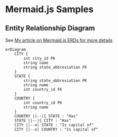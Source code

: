 # Mermaid.js Samples

## Entity Relationship Diagram

See [My article on Mermaid.js ERDs for more details](https://newdevsguide.com/2023/04/08/creating-erds-with-mermaid/)

``` mermaid
erDiagram
    CITY {
        int city_id PK
        string name
        string state_abbreviation FK
    }
    STATE {
        string state_abbreviation PK
        string name
        int country_id FK
    }
    COUNTRY {
        int country_id PK
        string name
    }
    COUNTRY ||--|{ STATE : "Has"
    STATE ||--|{ CITY : "Has"
    CITY ||--o| STATE : "Is capital of"
    CITY ||--o| COUNTRY : "Is capital of"
```
